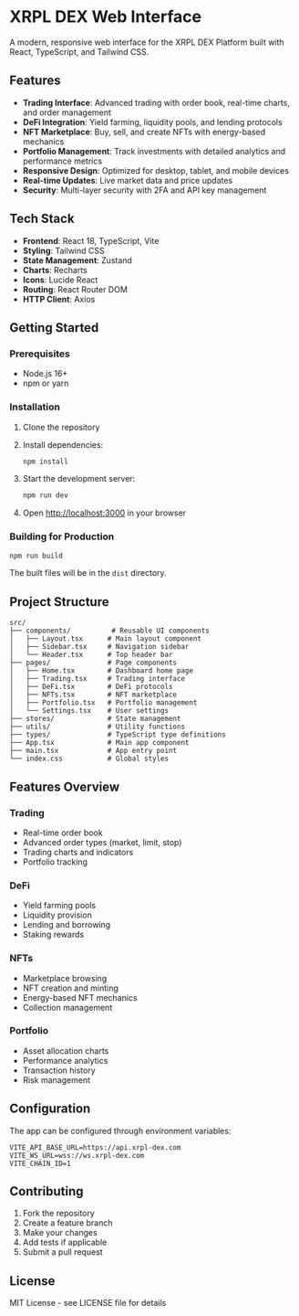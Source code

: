 # XRPL DEX Web Interface

A modern, responsive web interface for the XRPL DEX Platform built with React, TypeScript, and Tailwind CSS.

## Features

- **Trading Interface**: Advanced trading with order book, real-time charts, and order management
- **DeFi Integration**: Yield farming, liquidity pools, and lending protocols
- **NFT Marketplace**: Buy, sell, and create NFTs with energy-based mechanics
- **Portfolio Management**: Track investments with detailed analytics and performance metrics
- **Responsive Design**: Optimized for desktop, tablet, and mobile devices
- **Real-time Updates**: Live market data and price updates
- **Security**: Multi-layer security with 2FA and API key management

## Tech Stack

- **Frontend**: React 18, TypeScript, Vite
- **Styling**: Tailwind CSS
- **State Management**: Zustand
- **Charts**: Recharts
- **Icons**: Lucide React
- **Routing**: React Router DOM
- **HTTP Client**: Axios

## Getting Started

### Prerequisites

- Node.js 16+ 
- npm or yarn

### Installation

1. Clone the repository
2. Install dependencies:
   ```bash
   npm install
   ```

3. Start the development server:
   ```bash
   npm run dev
   ```

4. Open [http://localhost:3000](http://localhost:3000) in your browser

### Building for Production

```bash
npm run build
```

The built files will be in the `dist` directory.

## Project Structure

```
src/
├── components/          # Reusable UI components
│   ├── Layout.tsx      # Main layout component
│   ├── Sidebar.tsx     # Navigation sidebar
│   └── Header.tsx      # Top header bar
├── pages/              # Page components
│   ├── Home.tsx        # Dashboard home page
│   ├── Trading.tsx     # Trading interface
│   ├── DeFi.tsx        # DeFi protocols
│   ├── NFTs.tsx        # NFT marketplace
│   ├── Portfolio.tsx   # Portfolio management
│   └── Settings.tsx    # User settings
├── stores/             # State management
├── utils/              # Utility functions
├── types/              # TypeScript type definitions
├── App.tsx             # Main app component
├── main.tsx            # App entry point
└── index.css           # Global styles
```

## Features Overview

### Trading
- Real-time order book
- Advanced order types (market, limit, stop)
- Trading charts and indicators
- Portfolio tracking

### DeFi
- Yield farming pools
- Liquidity provision
- Lending and borrowing
- Staking rewards

### NFTs
- Marketplace browsing
- NFT creation and minting
- Energy-based NFT mechanics
- Collection management

### Portfolio
- Asset allocation charts
- Performance analytics
- Transaction history
- Risk management

## Configuration

The app can be configured through environment variables:

```env
VITE_API_BASE_URL=https://api.xrpl-dex.com
VITE_WS_URL=wss://ws.xrpl-dex.com
VITE_CHAIN_ID=1
```

## Contributing

1. Fork the repository
2. Create a feature branch
3. Make your changes
4. Add tests if applicable
5. Submit a pull request

## License

MIT License - see LICENSE file for details
